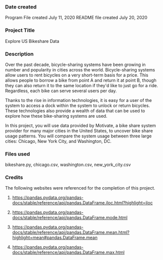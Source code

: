 ### Date created
Program File created July 11, 2020
README file created July 20, 2020

### Project Title
Explore US Bikeshare Data

### Description
Over the past decade, bicycle-sharing systems have been growing in number and popularity in cities across the world. Bicycle-sharing systems allow users to rent bicycles on a very short-term basis for a price. This allows people to borrow a bike from point A and return it at point B, though they can also return it to the same location if they'd like to just go for a ride. Regardless, each bike can serve several users per day.

Thanks to the rise in information technologies, it is easy for a user of the system to access a dock within the system to unlock or return bicycles. These technologies also provide a wealth of data that can be used to explore how these bike-sharing systems are used.

In this project, you will use data provided by Motivate, a bike share system provider for many major cities in the United States, to uncover bike share usage patterns. You will compare the system usage between three large cities: Chicago, New York City, and Washington, DC.

### Files used
bikeshare.py, chicago.csv, washington.csv, new_york_city.csv

### Credits
The following websites were referenced for the completion of this project.

1. https://pandas.pydata.org/pandas-docs/stable/reference/api/pandas.DataFrame.iloc.html?highlight=iloc

2. https://pandas.pydata.org/pandas-docs/stable/reference/api/pandas.DataFrame.mode.html

3. https://pandas.pydata.org/pandas-docs/stable/reference/api/pandas.DataFrame.mean.html?highlight=mean#pandas.DataFrame.mean

4. https://pandas.pydata.org/pandas-docs/stable/reference/api/pandas.DataFrame.max.html
